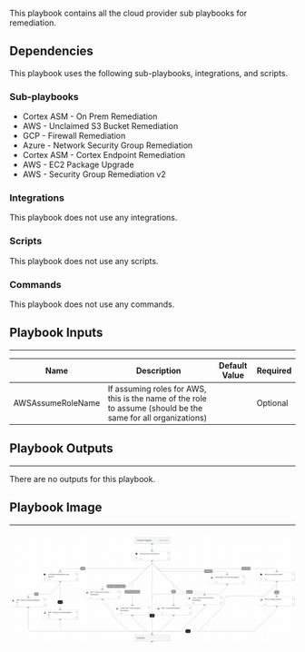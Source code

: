 This playbook contains all the cloud provider sub playbooks for remediation.

## Dependencies

This playbook uses the following sub-playbooks, integrations, and scripts.

### Sub-playbooks

* Cortex ASM - On Prem Remediation
* AWS - Unclaimed S3 Bucket Remediation
* GCP - Firewall Remediation
* Azure - Network Security Group Remediation
* Cortex ASM - Cortex Endpoint Remediation
* AWS - EC2 Package Upgrade
* AWS - Security Group Remediation v2

### Integrations

This playbook does not use any integrations.

### Scripts

This playbook does not use any scripts.

### Commands

This playbook does not use any commands.

## Playbook Inputs

---

| **Name** | **Description** | **Default Value** | **Required** |
| --- | --- | --- | --- |
| AWSAssumeRoleName | If assuming roles for AWS, this is the name of the role to assume \(should be the same for all organizations\) |  | Optional |

## Playbook Outputs

---
There are no outputs for this playbook.

## Playbook Image

---

![Cortex ASM - Remediation](../doc_files/Cortex_ASM_-_Remediation.png)
